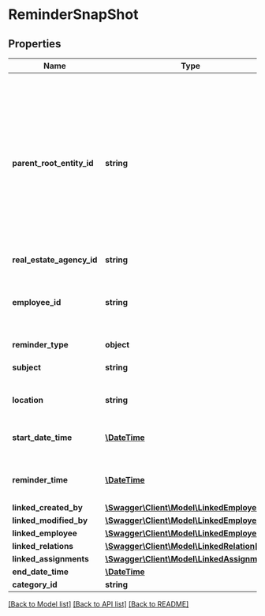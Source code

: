 # ReminderSnapShot

## Properties
Name | Type | Description | Notes
------------ | ------------- | ------------- | -------------
**parent_root_entity_id** | **string** | Id of Task or AgendaItem. Remember: the Id of the Reminder might be different from the Id of the Parent Root Entity. Example: An AgendaItem may have multiple reminders: one for each attendee (employee). | [optional] 
**real_estate_agency_id** | **string** |  | [optional] 
**employee_id** | **string** | The employee responsible for the task or agenda item (e.g. attendee). | [optional] 
**reminder_type** | **object** |  | [optional] 
**subject** | **string** | The subject of the task or agenda item. | [optional] 
**location** | **string** | The location of the task or agenda item. | [optional] 
**start_date_time** | [**\DateTime**](\DateTime.md) | The startdatetime of the task or agenda item. | [optional] 
**reminder_time** | [**\DateTime**](\DateTime.md) | The time the reminder should be shown. | [optional] 
**linked_created_by** | [**\Swagger\Client\Model\LinkedEmployee**](LinkedEmployee.md) |  | [optional] 
**linked_modified_by** | [**\Swagger\Client\Model\LinkedEmployee**](LinkedEmployee.md) |  | [optional] 
**linked_employee** | [**\Swagger\Client\Model\LinkedEmployee**](LinkedEmployee.md) |  | [optional] 
**linked_relations** | [**\Swagger\Client\Model\LinkedRelation[]**](LinkedRelation.md) |  | [optional] 
**linked_assignments** | [**\Swagger\Client\Model\LinkedAssignment[]**](LinkedAssignment.md) |  | [optional] 
**end_date_time** | [**\DateTime**](\DateTime.md) |  | [optional] 
**category_id** | **string** |  | [optional] 

[[Back to Model list]](../README.md#documentation-for-models) [[Back to API list]](../README.md#documentation-for-api-endpoints) [[Back to README]](../README.md)


